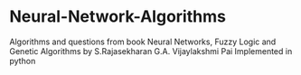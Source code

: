 # Neural-Network-Algorithms
Algorithms and questions from book Neural Networks, Fuzzy Logic and Genetic Algorithms by S.Rajasekharan G.A. Vijaylakshmi Pai Implemented in python
